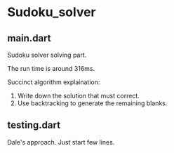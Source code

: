 # Sudoku_solver

## main.dart
Sudoku solver solving part.

The run time is around 316ms.

Succinct algorithm explaination:
1. Write down the solution that must correct.
2. Use backtracking to generate the remaining blanks.

## testing.dart
Dale's approach.
Just start few lines.
